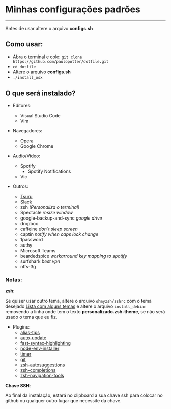 # Minhas configurações padrões
---

Antes de usar altere o arquivo **configs.sh**

## Como usar:

- Abra o terminal e cole: `git clone https://github.com/paulopotter/dotfile.git`
- `cd dotfile`
- Altere o arquivo **configs.sh**
- `./install_osx`


## O que será instalado?

- Editores:
  - Visual Studio Code
  - Vim

- Navegadores:
  - Opera
  - Google Chrome

- Audio/Video:
  - Spotify
    - Spotify Notifications
  - Vlc

- Outros:
  - [Tsuru](http://tsuru.io)
  - Slack
  - zsh _(Personaliza o terminal)_
  - Spectacle _resize window_
  - google-backup-and-sync _google drive_
  - dropbox
  - caffeine _don`t sleep screen_
  - captin _notify when caps lock change_
  - 1password
  - authy
  - Microsoft Teams
  - beardedspice _workarround key mapping to spotify_
  - surfshark _best vpn_
  - ntfs-3g

### Notas:

__zsh__:

Se quiser usar outro tema, altere o arquivo `ohmyzsh/zshrc` com o tema desejado [Lista com alguns temas](https://zshthem.es/) e altere o arquivo `install_debian` removendo a linha onde tem o texto __personalizado.zsh-theme__, se não será usado o tema que eu fiz.

- Plugins:
  - [alias-tips](https://github.com/djui/alias-tips)
  - [auto-update](https://github.com/TamCore/autoupdate-oh-my-zsh-plugins)
  - [fast-syntax-highlighting](https://github.com/zdharma/fast-syntax-highlighting)
  - [node-env-installer](https://github.com/shiro-saber/node-env-installer)
  - [timer](https://github.com/ohmyzsh/ohmyzsh/tree/master/plugins/timer)
  - [git](https://github.com/davidde/git)
  - [zsh-autosuggestions](https://github.com/zsh-users/zsh-autosuggestions)
  - [zsh-completions](https://github.com/zsh-users/zsh-completions)
  - [zsh-navigation-tools](https://github.com/psprint/zsh-navigation-tools)

__Chave SSH__:

Ao final da instalação, estará no clipboard a sua chave ssh para colocar no github ou qualquer outro lugar que necessite da chave.

